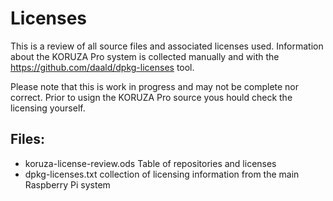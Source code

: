 # Licenses
This is a review of all source files and associated licenses used. Information about the KORUZA Pro system is collected manually and with the https://github.com/daald/dpkg-licenses tool.

Please note that this is work in progress and may not be complete nor correct. Prior to usign the KORUZA Pro source yous hould check the licensing yourself.

## Files:
 * koruza-license-review.ods Table of repositories and licenses
 * dpkg-licenses.txt collection of licensing information from the main Raspberry Pi system
